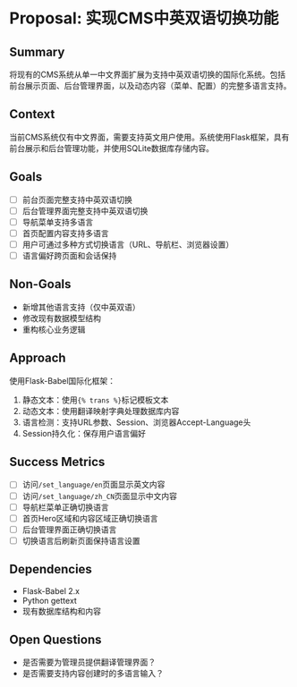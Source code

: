 # Proposal: 实现CMS中英双语切换功能

## Summary
将现有的CMS系统从单一中文界面扩展为支持中英双语切换的国际化系统。包括前台展示页面、后台管理界面，以及动态内容（菜单、配置）的完整多语言支持。

## Context
当前CMS系统仅有中文界面，需要支持英文用户使用。系统使用Flask框架，具有前台展示和后台管理功能，并使用SQLite数据库存储内容。

## Goals
- [ ] 前台页面完整支持中英双语切换
- [ ] 后台管理界面完整支持中英双语切换
- [ ] 导航菜单支持多语言
- [ ] 首页配置内容支持多语言
- [ ] 用户可通过多种方式切换语言（URL、导航栏、浏览器设置）
- [ ] 语言偏好跨页面和会话保持

## Non-Goals
- 新增其他语言支持（仅中英双语）
- 修改现有数据模型结构
- 重构核心业务逻辑

## Approach
使用Flask-Babel国际化框架：
1. 静态文本：使用`{% trans %}`标记模板文本
2. 动态文本：使用翻译映射字典处理数据库内容
3. 语言检测：支持URL参数、Session、浏览器Accept-Language头
4. Session持久化：保存用户语言偏好

## Success Metrics
- [ ] 访问`/set_language/en`页面显示英文内容
- [ ] 访问`/set_language/zh_CN`页面显示中文内容
- [ ] 导航栏菜单正确切换语言
- [ ] 首页Hero区域和内容区域正确切换语言
- [ ] 后台管理界面正确切换语言
- [ ] 切换语言后刷新页面保持语言设置

## Dependencies
- Flask-Babel 2.x
- Python gettext
- 现有数据库结构和内容

## Open Questions
- 是否需要为管理员提供翻译管理界面？
- 是否需要支持内容创建时的多语言输入？
